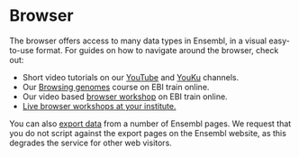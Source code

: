 # Browser

The browser offers access to many data types in Ensembl, in a visual easy-to-use format. For guides on how to navigate around the browser, check out:

* Short video tutorials on our [YouTube](https://www.youtube.com/user/EnsemblHelpdesk/featured) and [YouKu](http://i.youku.com/i/UMzM1NjkzMTI0?spm=a2hzp.8244740.0.0) channels.
* Our [Browsing genomes](https://www.ebi.ac.uk/training/online/course/ensembl-browsing-chordate-genomes) course on EBI train online.
* Our video based [browser workshop](https://www.ebi.ac.uk/training/online/course/ensembl-browser-webinar-series-2016) on EBI train online.
* [Live browser workshops at your institute.](http://training.ensembl.org/hosting)

You can also [export data](general_principles/export_data.md) from a number of Ensembl pages. We request that you do not script against the export pages on the Ensembl website, as this degrades the service for other web visitors.
